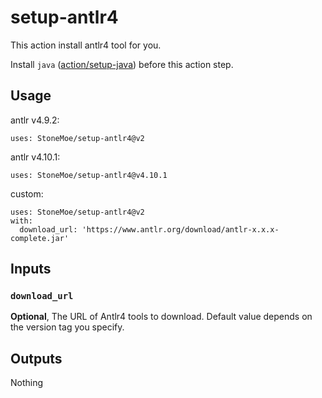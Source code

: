 # setup-antlr4

This action install antlr4 tool for you.

Install `java` ([action/setup-java](https://github.com/actions/setup-java)) before this action step.

## Usage
antlr v4.9.2:
```
uses: StoneMoe/setup-antlr4@v2
```

antlr v4.10.1:
```
uses: StoneMoe/setup-antlr4@v4.10.1
```

custom:
```
uses: StoneMoe/setup-antlr4@v2
with:
  download_url: 'https://www.antlr.org/download/antlr-x.x.x-complete.jar'
```

## Inputs
### `download_url`
**Optional**, The URL of Antlr4 tools to download. Default value depends on the version tag you specify.

## Outputs
Nothing
